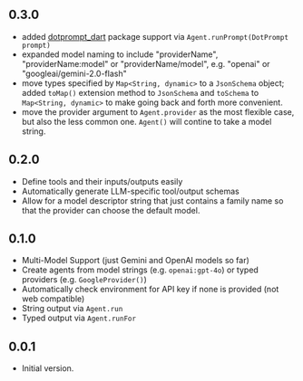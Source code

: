 ## 0.3.0

- added [dotprompt_dart](https://pub.dev/packages/dotprompt_dart) package
  support via `Agent.runPrompt(DotPrompt prompt)`
- expanded model naming to include "providerName", "providerName:model" or
  "providerName/model", e.g. "openai" or "googleai/gemini-2.0-flash"
- move types specified by `Map<String, dynamic>` to a `JsonSchema` object;
  added `toMap()` extension method to `JsonSchema` and `toSchema` to
  `Map<String, dynamic>` to make going back and forth more convenient.
- move the provider argument to `Agent.provider` as the most flexible case,
  but also the less common one. `Agent()` will contine to take a model string.

## 0.2.0

- Define tools and their inputs/outputs easily
- Automatically generate LLM-specific tool/output schemas
- Allow for a model descriptor string that just contains a family name so
  that the provider can choose the default model.

## 0.1.0

- Multi-Model Support (just Gemini and OpenAI models so far)
- Create agents from model strings (e.g. `openai:gpt-4o`) or typed
  providers (e.g. `GoogleProvider()`)
- Automatically check environment for API key if none is provided (not web
  compatible)
- String output via `Agent.run`
- Typed output via `Agent.runFor`

## 0.0.1

- Initial version.
